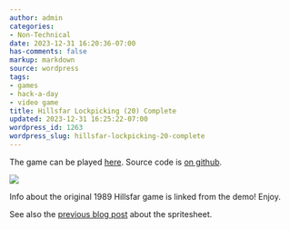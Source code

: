 ```yaml
---
author: admin
categories:
- Non-Technical
date: 2023-12-31 16:20:36-07:00
has-comments: false
markup: markdown
source: wordpress
tags:
- games
- hack-a-day
- video game
title: Hillsfar Lockpicking (20) Complete
updated: 2023-12-31 16:25:22-07:00
wordpress_id: 1263
wordpress_slug: hillsfar-lockpicking-20-complete
---
```

The game can be played [here](https://za3k.github.io/ha3k-20-lockpick/). Source code is [on github](https://za3k.github.io/ha3k-20-lockpick/).

[![](https://blog.za3k.com/wp-content/uploads/2023/12/screenshot.png)](https://za3k.github.io/ha3k-20-lockpick/)

Info about the original 1989 Hillsfar game is linked from the demo! Enjoy.

See also the [previous blog post](https://blog.za3k.com/hack-a-day-day-20-hillsfar-lockpicking-spritesheet/) about the spritesheet.
